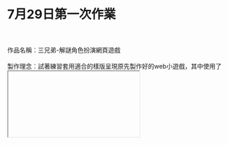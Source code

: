 # 7月29日第一次作業<br /><br />

作品名稱︰三兄弟-解謎角色扮演網頁遊戲<br />  
製作理念︰試著練習套用適合的樣版呈現原先製作好的web小遊戲，其中使用了<iframe>tag讓遊戲在網頁中運行而不用離開網站。<br />
網頁架構︰<br /><br /><br /><br />
  ![image](https://github.com/elmerlast/homeWork_729/blob/master/images/Web%20Diagram.jpg)<br /><br /><br />
使用的CSS樣板及圖片連結︰<br /><br />
使用的CSS樣板https://www.free-css.com/free-css-templates/page237/neuron<br />
首頁使用的圖片︰https://www.shutterstock.com/zh-Hant/image-vector/detective-noir-office-desk-telephone-lamp-1421229602<br />
遊戲介紹頁面使用的圖片︰https://unsplash.com/photos/lokQrS_AiZE<br />
